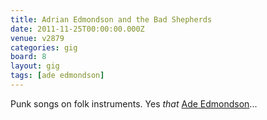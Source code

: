 ```yaml
---
title: Adrian Edmondson and the Bad Shepherds
date: 2011-11-25T00:00:00.000Z
venue: v2879
categories: gig
board: 8
layout: gig
tags: [ade edmondson]
---
```

Punk songs on folk instruments. Yes *that* <a href="/wiki/ade+edmondson">Ade Edmondson</a>...